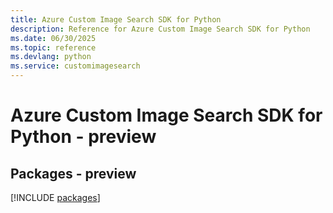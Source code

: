 ```yaml
---
title: Azure Custom Image Search SDK for Python
description: Reference for Azure Custom Image Search SDK for Python
ms.date: 06/30/2025
ms.topic: reference
ms.devlang: python
ms.service: customimagesearch
---
```

# Azure Custom Image Search SDK for Python - preview
## Packages - preview
[!INCLUDE [packages](custom-image-search-index.md)]